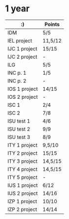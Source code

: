 
# 1 year

:) | Points
--- | ---
IDM | 5/5
IEL project | 11,5/12
IJC 1 project | 15/15
IJC 2 project | -
ILG | 5/5
INC p. 1 | 1/5
INC p. 2 | -
IOS 1 project | 14/15
IOS 2 project | -
ISC 1 | 2/4
ISC 2 | 7/8
ISU test 1 | 4/6
ISU test 2 | 9/9
ISU test 3 | 8/9
ITY 1 project | 9,5/10
ITY 2 project | 15/15
ITY 3 project | 14,5/15
ITY 4 project | 14,5/15
ITY 5 project | -
IUS 1 project | 6/12
IUS 2 project | 14/16
IZP 1 project | 10/10
IZP 2 project | 14/14

